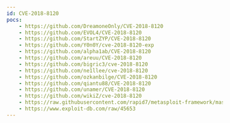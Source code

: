 ```yaml
---
id: CVE-2018-8120
pocs:
    - https://github.com/DreamoneOnly/CVE-2018-8120
    - https://github.com/EVOL4/CVE-2018-8120
    - https://github.com/StartZYP/CVE-2018-8120
    - https://github.com/Y0n0Y/cve-2018-8120-exp
    - https://github.com/alpha1ab/CVE-2018-8120
    - https://github.com/areuu/CVE-2018-8120
    - https://github.com/bigric3/cve-2018-8120
    - https://github.com/ne1llee/cve-2018-8120
    - https://github.com/ozkanbilge/CVE-2018-8120
    - https://github.com/qiantu88/CVE-2018-8120
    - https://github.com/unamer/CVE-2018-8120
    - https://github.com/wikiZ/cve-2018-8120
    - https://raw.githubusercontent.com/rapid7/metasploit-framework/master/modules/exploits/windows/local/ms18_8120_win32k_privesc.rb
    - https://www.exploit-db.com/raw/45653
---
```

